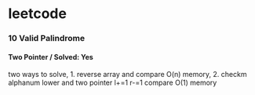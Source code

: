 # leetcode


### 10 Valid Palindrome
#### Two Pointer / Solved: Yes
two ways to solve, 1. reverse array and compare O(n) memory, 2. checkm alphanum lower and two pointer l+=1 r-=1 compare O(1) memory
